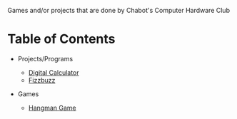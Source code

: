 Games and/or projects that are done by Chabot's Computer Hardware Club

# Table of Contents
* Projects/Programs
  * [Digital Calculator](https://github.com/Atypics3/chc-projects-games/tree/digi_calc)
  * [Fizzbuzz](https://github.com/Atypics3/chc-projects-games/tree/fizzbuzz)


* Games
  * [Hangman Game](https://github.com/Atypics3/chc-projects-games/tree/hangman)




